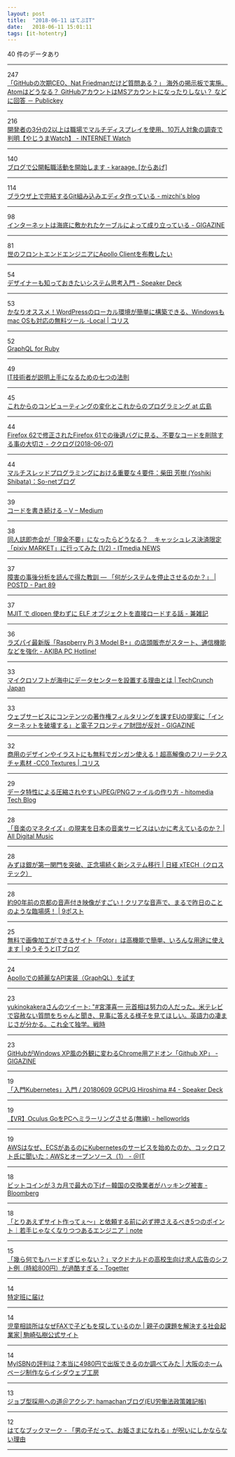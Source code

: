 ```yaml
---
layout: post
title:  "2018-06-11 はてぶIT"
date:   2018-06-11 15:01:11
tags: [it-hotentry]
---
```

40 件のデータあり

<hr><div class="row">
<div class="col-1"><span class="badge badge-pill badge-success h2">247</span></div>
<div class="col-11"><a href='https://www.publickey1.jp/blog/18/githubceonat_friedman_atom_githubms.html' target='_blank'>「GitHubの次期CEO、Nat Friedmanだけど質問ある？」 海外の掲示板で実施。Atomはどうなる？ GitHubアカウントはMSアカウントになったりしない？ などに回答 － Publickey</a></div>
</div>
<hr>
<div class="row">
<div class="col-1"><span class="badge badge-pill badge-success h2">216</span></div>
<div class="col-11"><a href='https://internet.watch.impress.co.jp/docs/yajiuma/1126724.html' target='_blank'>開発者の3分の2以上は職場でマルチディスプレイを使用、10万人対象の調査で判明【やじうまWatch】 - INTERNET Watch</a></div>
</div>
<hr>
<div class="row">
<div class="col-1"><span class="badge badge-pill badge-success h2">140</span></div>
<div class="col-11"><a href='http://karaage.hatenadiary.jp/entry/2018/06/11/073000' target='_blank'>ブログで公開転職活動を開始します - karaage. [からあげ]</a></div>
</div>
<hr>
<div class="row">
<div class="col-1"><span class="badge badge-pill badge-success h2">114</span></div>
<div class="col-11"><a href='http://mizchi.hatenablog.com/entry/2018/06/10/235427' target='_blank'>ブラウザ上で完結するGit組み込みエディタ作っている - mizchi's blog</a></div>
</div>
<hr>
<div class="row">
<div class="col-1"><span class="badge badge-pill badge-success h2">98</span></div>
<div class="col-11"><a href='https://gigazine.net/news/20180611-undersea-cables/' target='_blank'>インターネットは海底に敷かれたケーブルによって成り立っている - GIGAZINE</a></div>
</div>
<hr>
<div class="row">
<div class="col-1"><span class="badge badge-pill badge-success h2">81</span></div>
<div class="col-11"><a href='https://qiita.com/seya/items/26c8a0dc549a10efcdf8' target='_blank'>世のフロントエンドエンジニアにApollo Clientを布教したい</a></div>
</div>
<hr>
<div class="row">
<div class="col-1"><span class="badge badge-pill badge-success h2">54</span></div>
<div class="col-11"><a href='https://speakerdeck.com/yhassy/dezainamozhi-tuteokitaisisutemusi-kao-ru-men?slide=1' target='_blank'>デザイナーも知っておきたいシステム思考入門 - Speaker Deck</a></div>
</div>
<hr>
<div class="row">
<div class="col-1"><span class="badge badge-pill badge-success h2">53</span></div>
<div class="col-11"><a href='https://coliss.com/articles/blog/wordpress/local-wordpress-development.html' target='_blank'>かなりオススメ！WordPressのローカル環境が簡単に構築できる、Windowsもmac OSも対応の無料ツール -Local | コリス</a></div>
</div>
<hr>
<div class="row">
<div class="col-1"><span class="badge badge-pill badge-success h2">52</span></div>
<div class="col-11"><a href='https://scrapbox.io/graphql-ruby-ja/' target='_blank'>GraphQL for Ruby</a></div>
</div>
<hr>
<div class="row">
<div class="col-1"><span class="badge badge-pill badge-success h2">49</span></div>
<div class="col-11"><a href='https://www.slideshare.net/kaimaimizuhiro/it-101439391' target='_blank'>IT技術者が説明上手になるための七つの法則</a></div>
</div>
<hr>
<div class="row">
<div class="col-1"><span class="badge badge-pill badge-success h2">45</span></div>
<div class="col-11"><a href='https://www.slideshare.net/nowokay/at-101746717' target='_blank'>これからのコンピューティングの変化とこれからのプログラミング at 広島</a></div>
</div>
<hr>
<div class="row">
<div class="col-1"><span class="badge badge-pill badge-success h2">44</span></div>
<div class="col-11"><a href='http://www.clear-code.com/blog/2018/6/7.html' target='_blank'>Firefox 62で修正されたFirefox 61での後退バグに見る、不要なコードを削除する事の大切さ - ククログ(2018-06-07)</a></div>
</div>
<hr>
<div class="row">
<div class="col-1"><span class="badge badge-pill badge-success h2">44</span></div>
<div class="col-11"><a href='http://yshibata.blog.so-net.ne.jp/2018-06-10' target='_blank'>マルチスレッドプログラミングにおける重要な４要件：柴田 芳樹 (Yoshiki Shibata)：So-netブログ</a></div>
</div>
<hr>
<div class="row">
<div class="col-1"><span class="badge badge-pill badge-success h2">39</span></div>
<div class="col-11"><a href='https://medium.com/@voluntas/c6d4a749327' target='_blank'>コードを書き続ける – V – Medium</a></div>
</div>
<hr>
<div class="row">
<div class="col-1"><span class="badge badge-pill badge-success h2">38</span></div>
<div class="col-11"><a href='http://www.itmedia.co.jp/news/articles/1806/11/news063.html' target='_blank'>同人誌即売会が「現金不要」になったらどうなる？　キャッシュレス決済限定「pixiv MARKET」に行ってみた (1/2) - ITmedia NEWS</a></div>
</div>
<hr>
<div class="row">
<div class="col-1"><span class="badge badge-pill badge-success h2">37</span></div>
<div class="col-11"><a href='https://postd.cc/lessons-learned-from-reading-postmortems/89/' target='_blank'>障害の事後分析を読んで得た教訓 ― 「何がシステムを停止させるのか？」 | POSTD - Part 89</a></div>
</div>
<hr>
<div class="row">
<div class="col-1"><span class="badge badge-pill badge-success h2">37</span></div>
<div class="col-11"><a href='http://shinh.hatenablog.com/entry/2018/06/10/235314' target='_blank'>MJIT で dlopen 使わずに ELF オブジェクトを直接ロードする話 - 兼雑記</a></div>
</div>
<hr>
<div class="row">
<div class="col-1"><span class="badge badge-pill badge-success h2">36</span></div>
<div class="col-11"><a href='https://akiba-pc.watch.impress.co.jp/docs/news/news/1126689.html' target='_blank'>ラズパイ最新版「Raspberry Pi 3 Model B+」の店頭販売がスタート、通信機能などを強化 - AKIBA PC Hotline!</a></div>
</div>
<hr>
<div class="row">
<div class="col-1"><span class="badge badge-pill badge-success h2">33</span></div>
<div class="col-11"><a href='http://jp.techcrunch.com/2018/06/10/2018-06-08-why-microsoft-wants-to-put-data-centers-at-the-bottom-of-the-ocean/' target='_blank'>マイクロソフトが海中にデータセンターを設置する理由とは | TechCrunch Japan</a></div>
</div>
<hr>
<div class="row">
<div class="col-1"><span class="badge badge-pill badge-success h2">33</span></div>
<div class="col-11"><a href='https://gigazine.net/news/20180611-copyright-proposal/' target='_blank'>ウェブサービスにコンテンツの著作権フィルタリングを課すEUの提案に「インターネットを破壊する」と電子フロンティア財団が反対 - GIGAZINE</a></div>
</div>
<hr>
<div class="row">
<div class="col-1"><span class="badge badge-pill badge-success h2">32</span></div>
<div class="col-11"><a href='https://coliss.com/articles/freebies/super-high-resolution-textures.html' target='_blank'>商用のデザインやイラストにも無料でガンガン使える！超高解像のフリーテクスチャ素材 -CC0 Textures | コリス</a></div>
</div>
<hr>
<div class="row">
<div class="col-1"><span class="badge badge-pill badge-success h2">29</span></div>
<div class="col-11"><a href='http://tech.hitomedia.jp/entry/2018/06/08/200816' target='_blank'>データ特性による圧縮されやすいJPEG/PNGファイルの作り方 - hitomedia Tech Blog</a></div>
</div>
<hr>
<div class="row">
<div class="col-1"><span class="badge badge-pill badge-success h2">28</span></div>
<div class="col-11"><a href='http://jaykogami.com/2018/06/15234.html' target='_blank'>「音楽のマネタイズ」の現実を日本の音楽サービスはいかに考えているのか？ | All Digital Music</a></div>
</div>
<hr>
<div class="row">
<div class="col-1"><span class="badge badge-pill badge-success h2">28</span></div>
<div class="col-11"><a href='http://tech.nikkeibp.co.jp/atcl/nxt/column/18/00001/00610/' target='_blank'>みずほ銀が第一関門を突破、正念場続く新システム移行 | 日経 xTECH（クロステック）</a></div>
</div>
<hr>
<div class="row">
<div class="col-1"><span class="badge badge-pill badge-success h2">28</span></div>
<div class="col-11"><a href='https://9post.tv/118059' target='_blank'>約90年前の京都の音声付き映像がすごい！クリアな音声で、まるで昨日のことのような臨場感！ | 9ポスト</a></div>
</div>
<hr>
<div class="row">
<div class="col-1"><span class="badge badge-pill badge-success h2">25</span></div>
<div class="col-11"><a href='https://usortblog.com/browser-fotor/' target='_blank'>無料で画像加工ができるサイト「Fotor」は高機能で簡単、いろんな用途に使えます | ゆうそうとITブログ</a></div>
</div>
<hr>
<div class="row">
<div class="col-1"><span class="badge badge-pill badge-success h2">24</span></div>
<div class="col-11"><a href='https://qiita.com/teradonburi/items/2ad98c7c21f1f6cc4390' target='_blank'>Apolloでの綺麗なAPI実装（GraphQL）を試す</a></div>
</div>
<hr>
<div class="row">
<div class="col-1"><span class="badge badge-pill badge-success h2">23</span></div>
<div class="col-11"><a href='http://twitter.com/yukinokakera/status/1005543757759074304' target='_blank'>yukinokakeraさんのツイート: "#宮澤喜一 元首相は努力の人だった。米テレビで容赦ない質問をちゃんと聞き、見事に答える様子を見てほしい。英語力の凄まじさが分かる。これ全て独学。戦時</a></div>
</div>
<hr>
<div class="row">
<div class="col-1"><span class="badge badge-pill badge-success h2">23</span></div>
<div class="col-11"><a href='https://gigazine.net/news/20180610-github-xp/' target='_blank'>GitHubがWindows XP風の外観に変わるChrome用アドオン「Github XP」 - GIGAZINE</a></div>
</div>
<hr>
<div class="row">
<div class="col-1"><span class="badge badge-pill badge-success h2">19</span></div>
<div class="col-11"><a href='https://speakerdeck.com/doublemarket/20180609-gcpug-hiroshima-number-4?slide=84' target='_blank'>「入門Kubernetes」入門 / 20180609 GCPUG Hiroshima #4 - Speaker Deck</a></div>
</div>
<hr>
<div class="row">
<div class="col-1"><span class="badge badge-pill badge-success h2">19</span></div>
<div class="col-11"><a href='https://o21o21.hatenablog.jp/entry/2018/05/31/141258' target='_blank'>【VR】Oculus GoをPCへミラーリングさせる(無線) - helloworlds</a></div>
</div>
<hr>
<div class="row">
<div class="col-1"><span class="badge badge-pill badge-success h2">19</span></div>
<div class="col-11"><a href='http://www.atmarkit.co.jp/ait/articles/1806/11/news029.html' target='_blank'>AWSはなぜ、ECSがあるのにKubernetesのサービスを始めたのか、コックロフト氏に聞いた：AWSとオープンソース（1） - ＠IT</a></div>
</div>
<hr>
<div class="row">
<div class="col-1"><span class="badge badge-pill badge-success h2">18</span></div>
<div class="col-11"><a href='https://www.bloomberg.co.jp/news/articles/2018-06-10/PA4LQT6TTDS001' target='_blank'>ビットコインが３カ月で最大の下げ－韓国の交換業者がハッキング被害 - Bloomberg</a></div>
</div>
<hr>
<div class="row">
<div class="col-1"><span class="badge badge-pill badge-success h2">18</span></div>
<div class="col-11"><a href='https://note.mu/bibou_log/n/n97654806d6e1' target='_blank'>「とりあえずサイト作ってぇ〜」と依頼する前に必ず押さえるべき5つのポイント｜若手じゃなくなりつつあるエンジニア｜note</a></div>
</div>
<hr>
<div class="row">
<div class="col-1"><span class="badge badge-pill badge-success h2">15</span></div>
<div class="col-11"><a href='https://togetter.com/li/1235975' target='_blank'>「幾ら何でもハードすぎじゃない？」マクドナルドの高校生向け求人広告のシフト例（時給800円）が過酷すぎる - Togetter</a></div>
</div>
<hr>
<div class="row">
<div class="col-1"><span class="badge badge-pill badge-success h2">14</span></div>
<div class="col-11"><a href='https://anond.hatelabo.jp/20180611020152' target='_blank'>特定班に届け</a></div>
</div>
<hr>
<div class="row">
<div class="col-1"><span class="badge badge-pill badge-success h2">14</span></div>
<div class="col-11"><a href='https://www.komazaki.net/activity/2018/06/post8185/' target='_blank'>児童相談所はなぜFAXで子どもを探しているのか | 親子の課題を解決する社会起業家│駒崎弘樹公式サイト</a></div>
</div>
<hr>
<div class="row">
<div class="col-1"><span class="badge badge-pill badge-success h2">14</span></div>
<div class="col-11"><a href='https://ishida-webkontor.com/4163/' target='_blank'>MyISBNの評判は？本当に4980円で出版できるのか調べてみた | 大阪のホームページ制作ならイシダウェブ工房</a></div>
</div>
<hr>
<div class="row">
<div class="col-1"><span class="badge badge-pill badge-success h2">13</span></div>
<div class="col-11"><a href='http://eulabourlaw.cocolog-nifty.com/blog/2018/06/post-861a.html' target='_blank'>ジョブ型採用への道＠アクシア: hamachanブログ(EU労働法政策雑記帳)</a></div>
</div>
<hr>
<div class="row">
<div class="col-1"><span class="badge badge-pill badge-success h2">12</span></div>
<div class="col-11"><a href='http://b.hatena.ne.jp/entry/s/anond.hatelabo.jp/20180611011239' target='_blank'>はてなブックマーク - 「男の子だって、お姫さまになれる」が呪いにしかならない理由</a></div>
</div>
<hr>
